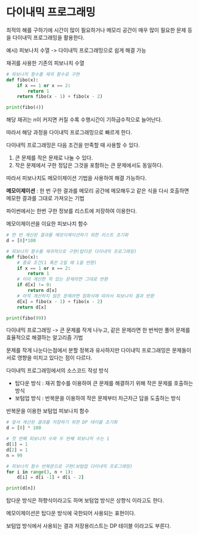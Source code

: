 다이내믹 프로그래밍
===

최적의 해를 구하기에 시간이 많이 필요하거나 메모리 공간이 매우 많이 필요한 문제 등을 다이내믹 프로그래밍을 활용한다.

예시) 피보나치 수열 -> 다이내믹 프로그래밍으로 쉽게 해결 가능

재귀를 사용한 기존의 피보나치 수열
```python
# 피보나치 함수를 재귀 함수로 구현
def fibo(x):
    if x == 1 or x == 2:
        return 1
    return fibo(x - 1) + fibo(x - 2)

print(fibo(4))
```

해당 재귀는 n이 커지면 커질 수록 수행시간이 기하급수적으로 늘어난다.

따라서 해당 과정을 다이내믹 프로그래밍으로 빠르게 한다.

다이내믹 프로그래밍은 다음 조건을 만족할 때 사용할 수 있다.
1. 큰 문제를 작은 문제로 나눌 수 있다.
2. 작은 문제에서 구한 정답은 그것을 포함하는 큰 문제에서도 동일하다.

따라서 피보나치도 메모이제이션 기법을 사용하여 해결 가능하다.

**메모이제이션** : 한 번 구한 결과를 메모리 공간에 메모해두고 같은 식을 다시 호출하면 메모한 결과를 그대로 가져오는 기법

파이썬에서는 한번 구한 정보를 리스트에 저장하여 이용한다.

메모이제이션을 이요한 피보나치 함수
```python
# 한 번 계산된 결과를 메모이제이션하기 위한 리스트 초기화
d = [0]*100

# 피보나치 함수를 재귀적으로 구현(탑다운 다이내믹 프로그래밍)
def fibo(x):
    # 종료 조건(1 혹은 2일 때 1을 반환)
    if x == 1 or x == 2:
        return 1
    # 이미 계산한 적 있는 문제라면 그대로 반환
    if d[x] != 0:
        return d[x]
    # 아직 계산하지 않은 문제라면 점화식에 따라서 피보나치 결과 반환
    d[x] = fibo(x - 1) + fibo(x - 2)
    return d[x]

print(fibo(99))
```

다이내믹 프로그래밍 -> 큰 문제를 작게 나누고, 같은 문제라면 한 번씩만 풀어 문제를 효율적으로 해결하는 알고리즘 기법

문제를 작게 나눈다는점에서 분할 정복과 유사하지만 다이내믹 프로그래밍은 문제들이 서로 영향을 미치고 있다는 점이 다르다.

다이내믹 프로그래밍에서의 소스코드 작성 방식
- 탑다운 방식 : 재귀 함수를 이용하여 큰 문제를 해결하기 위해 작은 문제를 호출하는 방식
- 보텀업 방식 : 반복문을 이용하여 작은 문제부터 차근차근 답을 도출하는 방식

반복문을 이용한 보텀업 피보나치 함수
```python
# 앞서 계산된 결과를 저장하기 위한 DP 테이블 초기화
d = [0] * 100

# 첫 번째 피보나치 수와 두 번째 피보나치 수는 1
d[1] = 1
d[2] = 1
n = 99

# 피보나치 함수 반복문으로 구현(보텀업 다이내믹 프로그래밍)
for i in range(3, n + 1):
    d[i] = d[i -1] + d[i - 2]

print(d[n])
```

탑다운 방식은 하향식이라고도 하며
보텀업 방식은 상향식 이라고도 한다.

메모이제이션은 탑다운 방식에 국한되어 사용되는 표현이다.

보텀업 방식에서 사용되는 결과 저장용리스트는 DP 테이블 이라고도 부른다.

